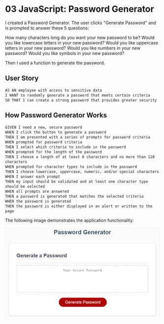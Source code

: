 # 03 JavaScript: Password Generator

I created a Password Generator. The user clicks "Generate Password" and is prompted to answer these 5 questions:
 
 How many characters long do you want your new password to be?
  Would you like lowercase letters in your new password?
  Would you like uppercase letters in your new password?
  Would you like numbers in your new password?
  Would you like symbols in your new password?
  
  Then I used a function to generate the password.

## User Story

```
AS AN employee with access to sensitive data
I WANT to randomly generate a password that meets certain criteria
SO THAT I can create a strong password that provides greater security
```

## How Password Generator Works

```
GIVEN I need a new, secure password
WHEN I click the button to generate a password
THEN I am presented with a series of prompts for password criteria
WHEN prompted for password criteria
THEN I select which criteria to include in the password
WHEN prompted for the length of the password
THEN I choose a length of at least 8 characters and no more than 128 characters
WHEN prompted for character types to include in the password
THEN I choose lowercase, uppercase, numeric, and/or special characters
WHEN I answer each prompt
THEN my input should be validated and at least one character type should be selected
WHEN all prompts are answered
THEN a password is generated that matches the selected criteria
WHEN the password is generated
THEN the password is either displayed in an alert or written to the page
```

The following image demonstrates the application functionality:

![password generator demo](./Assets/03-javascript-homework-demo.png)


